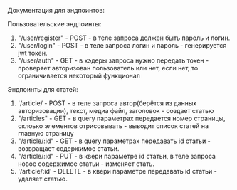 Документация для эндпоинтов:

Пользовательские эндпоинты:
1) "/user/register" - POST - в теле запроса должен быть пароль и логин.
2) "/user/login" - POST - в теле запроса логин и пароль - генерируется jwt токен.
3) "/user/auth" - GET - в хэдеры запроса нужно передать токен - проверяет авторизован пользователь или нет, если нет, то ограничивается некоторый функционал

Эндпоинты для статей:
1) '/article/ - POST - в теле запроса автор(берётся из данных авторизовации), текст, медиа файл, заголовок - создает статью
2) "/articles" - GET - в query параметрах передается номер страницы, склоько элементов отрисовывать - выводит список статей на главную страницу
3) "/article/:id" - GET - в query параметрах передавать id статьи - возвращает содержимое статьи.
4) "/article/:id" - PUT - в квери параметре id статьи, в теле запроса новое содержимое статьи - изменяет стать.
5) '/article/:id' - DELETE - в квери параметре передавать id статьи - удаляет статью.
